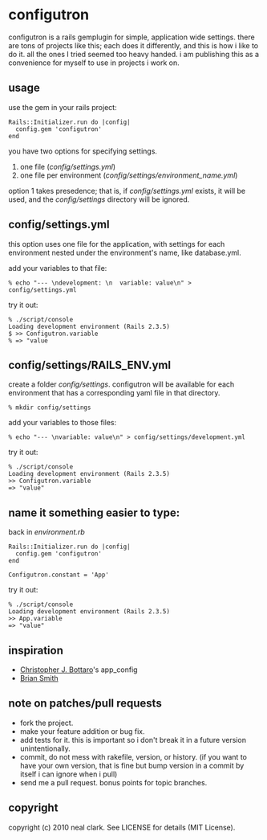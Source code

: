 configutron
===========

configutron is a rails gemplugin for simple, application wide settings. there are tons of projects like this; each does it differently, and this is how i like to do it. all the ones I tried seemed too heavy handed. i am publishing this as a convenience for myself to use in projects i work on.

usage
-----

use the gem in your rails project:

    Rails::Initializer.run do |config|
	  config.gem 'configutron'
	end

you have two options for specifying settings. 

1.  one file (_config/settings.yml_) 
2.  one file per environment (_config/settings/environment\_name.yml_)

option 1 takes presedence; that is, if _config/settings.yml_ exists, it will be used, and the _config/settings_ directory will be ignored.

config/settings.yml
-------------------
this option uses one file for the application, with settings for each 
environment nested under the environment's name, like database.yml.

add your variables to that file:

    % echo "--- \ndevelopment: \n  variable: value\n" > config/settings.yml

try it out:

    % ./script/console 
    Loading development environment (Rails 2.3.5)
    $ >> Configutron.variable
    % => "value

config/settings/RAILS\_ENV.yml
------------------------------

create a folder *config/settings*. configutron will be available for each environment 
that has a corresponding yaml file in that directory.

    % mkdir config/settings

add your variables to those files:

    % echo "--- \nvariable: value\n" > config/settings/development.yml

try it out:

    % ./script/console
    Loading development environment (Rails 2.3.5)
    >> Configutron.variable
    => "value"

name it something easier to type:
---------------------------------
back in _environment.rb_

    Rails::Initializer.run do |config|
      config.gem 'configutron'
    end
    
    Configutron.constant = 'App'

try it out:

    % ./script/console
    Loading development environment (Rails 2.3.5)
    >> App.variable
    => "value"

inspiration
-----------
* [Christopher J. Bottaro](http://github.com/cjbottaro/app_config/)'s app_config
* [Brian Smith](http://swig505.com)

note on patches/pull requests
-----------------------------
* fork the project.
* make your feature addition or bug fix.
* add tests for it. this is important so i don't break it in a
  future version unintentionally.
* commit, do not mess with rakefile, version, or history.
  (if you want to have your own version, that is fine but bump version in a commit by itself i can ignore when i pull)
* send me a pull request. bonus points for topic branches.


copyright
---------
copyright (c) 2010 neal clark. See LICENSE for details (MIT License).
